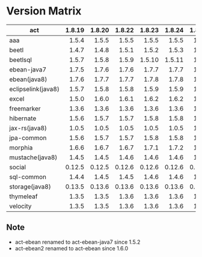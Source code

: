 # Version Matrix

| act                | 1.8.19 | 1.8.20 | 1.8.22 | 1.8.23 | 1.8.24 | 1.8.25 | 1.8.26 | 1.8.27 | 1.8.28 |
| ---                |  ----: |  ----: |  ----: |  ----: |  ----: |  ----: |  ----: |  ----: |  ----: |
| aaa                |  1.5.4 |  1.5.5 |  1.5.5 |  1.5.5 |  1.5.5 |  1.5.5 |  1.6.0 |  1.6.1 |  1.6.1 |
| beetl              |  1.4.7 |  1.4.8 |  1.5.1 |  1.5.2 |  1.5.3 |  1.5.4 |  1.6.0 |  1.6.1 |  1.6.1 |
| beetlsql           |  1.5.7 |  1.5.8 |  1.5.9 | 1.5.10 | 1.5.11 |  1.6.0 |  1.7.0 |  1.7.1 |  1.7.1 |
| ebean-java7        |  1.7.5 |  1.7.6 |  1.7.6 |  1.7.7 |  1.7.7 |  1.7.8 |  1.7.8 |  1.7.8 |  1.7.8 |
| ebean(java8)       |  1.7.6 |  1.7.7 |  1.7.7 |  1.7.8 |  1.7.8 |  1.7.9 |  1.7.9 |  1.7.9 |  1.7.9 |
| eclipselink(java8) |  1.5.7 |  1.5.8 |  1.5.8 |  1.5.9 |  1.5.9 |  1.6.0 |  1.6.0 |  1.6.0 |  1.6.0 |
| excel              |  1.5.0 |  1.6.0 |  1.6.1 |  1.6.2 |  1.6.2 |  1.6.2 |  1.7.0 |  1.7.1 |  1.7.1 |
| freemarker         |  1.3.6 |  1.3.6 |  1.3.6 |  1.3.6 |  1.3.6 |  1.3.6 |  1.3.6 |  1.3.7 |  1.3.7 |
| hibernate          |  1.5.6 |  1.5.7 |  1.5.7 |  1.5.8 |  1.5.8 |  1.6.0 |  1.6.0 |  1.6.0 |  1.6.0 |
| jax-rs(java8)      |  1.0.5 |  1.0.5 |  1.0.5 |  1.0.5 |  1.0.5 |  1.0.5 |  1.0.5 |  1.0.5 |  1.0.5 |
| jpa-common         |  1.5.6 |  1.5.7 |  1.5.7 |  1.5.8 |  1.5.8 |  1.6.0 |  1.6.0 |  1.6.0 |  1.6.0 |
| morphia            |  1.6.6 |  1.6.7 |  1.6.7 |  1.7.1 |  1.7.2 |  1.7.2 |  1.7.2 |  1.7.2 |  1.7.2 |
| mustache(java8)    |  1.4.5 |  1.4.5 |  1.4.6 |  1.4.6 |  1.4.6 |  1.4.6 |  1.4.6 |  1.4.6 |  1.4.6 |
| social             | 0.12.5 | 0.12.5 | 0.12.6 | 0.12.6 | 0.12.6 | 0.12.6 | 0.12.6 | 0.12.6 | 0.12.6 |
| sql-common         |  1.4.4 |  1.4.5 |  1.4.5 |  1.4.6 |  1.4.6 |  1.5.0 |  1.5.0 |  1.5.0 |  1.5.0 |
| storage(java8)     | 0.13.5 | 0.13.6 | 0.13.6 | 0.13.6 | 0.13.6 | 0.13.6 | 0.14.0 | 0.14.0 | 0.14.0 |
| thymeleaf          |  1.3.5 |  1.3.5 |  1.3.6 |  1.3.6 |  1.3.6 |  1.3.6 |  1.3.6 |  1.3.6 |  1.3.6 |
| velocity           |  1.3.5 |  1.3.5 |  1.3.6 |  1.3.6 |  1.3.6 |  1.3.6 |  1.3.6 |  1.3.7 |  1.3.7 |

## Note

* act-ebean renamed to act-ebean-java7 since 1.5.2
* act-ebean2 renamed to act-ebean since 1.6.0
